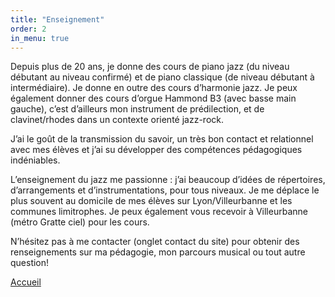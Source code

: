 ```yaml
---
title: "Enseignement"
order: 2
in_menu: true
---
```

<p1>Depuis plus de 20 ans, je donne des cours de piano jazz (du niveau débutant au niveau confirmé) et de piano classique (de niveau débutant à intermédiaire).
Je donne en outre des cours d’harmonie jazz. Je peux également donner des cours d’orgue Hammond B3 (avec basse main gauche), c’est d’ailleurs mon instrument de prédilection, et de clavinet/rhodes dans un contexte orienté jazz-rock.</p1> 

<p2> </p2>

<p1>J’ai le goût de la transmission du savoir, un très bon contact et relationnel avec mes élèves et j’ai su développer des compétences pédagogiques indéniables.
</p1> 

<p1>L’enseignement du jazz me passionne : j’ai beaucoup d’idées de répertoires, d’arrangements et d’instrumentations, pour tous niveaux.
</p1> 
 
<p1>Je me déplace le plus souvent au domicile de mes élèves sur Lyon/Villeurbanne et les communes limitrophes. Je peux également vous recevoir à Villeurbanne (métro Gratte ciel) pour les cours.
</p1> 

<p2> </p2>

<p1>N’hésitez pas à me contacter (onglet contact du site) pour obtenir des renseignements sur ma pédagogie, mon parcours musical ou tout autre question!</p1>

<a href="index.html" class="bouton">Accueil</a> 